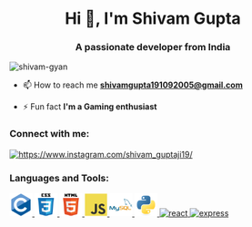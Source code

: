 
<h1 align="center">Hi 👋, I'm Shivam Gupta</h1>
<h3 align="center">A passionate developer from India</h3>
<img align="right" width="400" src="https://cdn.dribbble.com/users/1059583/screenshots/4171367/coding-freak.gif" alt="">
<p align="left"> <img src="https://komarev.com/ghpvc/?username=shivam-gyan&label=Profile%20views&color=0e75b6&style=flat" alt="shivam-gyan" /> </p>

- 📫 How to reach me **shivamgupta191092005@gmail.com**

- ⚡ Fun fact **I'm a Gaming enthusiast**

<h3 align="left">Connect with me:</h3>
<p align="left">
<a href="https://instagram.com/https://www.instagram.com/shivam_guptaji19/" target="blank"><img align="center" src="https://raw.githubusercontent.com/rahuldkjain/github-profile-readme-generator/master/src/images/icons/Social/instagram.svg" alt="https://www.instagram.com/shivam_guptaji19/" height="30" width="40" /></a>
</p>

<h3 align="left">Languages and Tools:</h3>
<p align="left"> <a href="https://www.cprogramming.com/" target="_blank" rel="noreferrer"> <img src="https://raw.githubusercontent.com/devicons/devicon/master/icons/c/c-original.svg" alt="c" width="40" height="40"/> </a> <a href="https://www.w3schools.com/css/" target="_blank" rel="noreferrer"> <img src="https://raw.githubusercontent.com/devicons/devicon/master/icons/css3/css3-original-wordmark.svg" alt="css3" width="40" height="40"/> </a> <a href="https://www.w3.org/html/" target="_blank" rel="noreferrer"> <img src="https://raw.githubusercontent.com/devicons/devicon/master/icons/html5/html5-original-wordmark.svg" alt="html5" width="40" height="40"/> </a> <a href="https://developer.mozilla.org/en-US/docs/Web/JavaScript" target="_blank" rel="noreferrer"> <img src="https://raw.githubusercontent.com/devicons/devicon/master/icons/javascript/javascript-original.svg" alt="javascript" width="40" height="40"/> </a> <a href="https://www.mysql.com/" target="_blank" rel="noreferrer"> <img src="https://raw.githubusercontent.com/devicons/devicon/master/icons/mysql/mysql-original-wordmark.svg" alt="mysql" width="40" height="40"/> </a> <a href="https://www.python.org" target="_blank" rel="noreferrer"> <img src="https://raw.githubusercontent.com/devicons/devicon/master/icons/python/python-original.svg" alt="python" width="40" height="40"/> </a>
<a href="https://reactjs.org" target="_blank" rel="noreferrer">
  <img src="https://upload.wikimedia.org/wikipedia/commons/a/a7/React-icon.svg" alt="react" width="40" height="40"/>
</a> 
<a href="https://expressjs.com" target="_blank" rel="noreferrer">
  <img src="https://upload.wikimedia.org/wikipedia/commons/6/64/Expressjs.png" alt="express" width="40" height="40"/>
</a></p>

